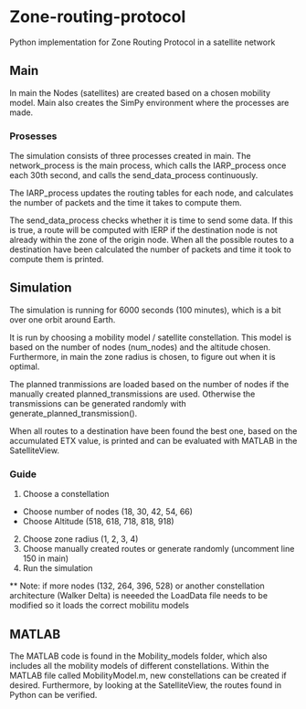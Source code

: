 # Zone-routing-protocol
Python implementation for Zone Routing Protocol in a satellite network

## Main
In main the Nodes (satellites) are created based on a chosen mobility model. Main also creates the SimPy environment where the processes are made.

### Prosesses
The simulation consists of three processes created in main. 
The network_process is the main process, which calls the IARP_process once each 30th second, and calls the send_data_process continuously. 

The IARP_process updates the routing tables for each node, and calculates the number of packets and the time it takes to compute them. 

The send_data_process checks whether it is time to send some data. If this is true, a route will be computed with IERP if the destination node is not already within the zone of the origin node. 
When all the possible routes to a destination have been calculated the number of packets and time it took to compute them is printed. 

## Simulation
The simulation is running for 6000 seconds (100 minutes), which is a bit over one orbit around Earth.

It is run by choosing a mobility model / satellite constellation. This model is based on the number of nodes (num_nodes) and the altitude chosen. 
Furthermore, in main the zone radius is chosen, to figure out when it is optimal.  

The planned tranmissions are loaded based on the number of nodes if the manually created planned_transmissions are used. Otherwise the transmissions can be generated randomly with generate_planned_transmission().

When all routes to a destination have been found the best one, based on the accumulated ETX value, is printed and can be evaluated with MATLAB in the SatelliteView.

### Guide
1. Choose a constellation
  * Choose number of nodes (18, 30, 42, 54, 66)
  * Choose Altitude (518, 618, 718, 818, 918)
2. Choose zone radius (1, 2, 3, 4)
3. Choose manually created routes or generate randomly (uncomment line 150 in main)
4. Run the simulation

** Note: if more nodes (132, 264, 396, 528) or another constellation architecture (Walker Delta) is neeeded the LoadData file needs to be modified so it loads the correct mobilitu models

## MATLAB
The MATLAB code is found in the Mobility_models folder, which also includes all the mobility models of different constellations. 
Within the MATLAB file called MobilityModel.m, new constellations can be created if desired. Furthermore, by looking at the SatelliteView, the routes found in Python can be verified. 
